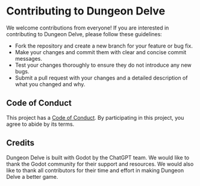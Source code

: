 # Contributing to Dungeon Delve

We welcome contributions from everyone! If you are interested in contributing to Dungeon Delve, please follow these guidelines:

- Fork the repository and create a new branch for your feature or bug fix.
- Make your changes and commit them with clear and concise commit messages.
- Test your changes thoroughly to ensure they do not introduce any new bugs.
- Submit a pull request with your changes and a detailed description of what you changed and why.

## Code of Conduct

This project has a [Code of Conduct](https://github.com/jungersa/dungeon_delve/blob/master/CODE_OF_CONDUCT.md). By participating in this project, you agree to abide by its terms.

## Credits

Dungeon Delve is built with Godot by the ChatGPT team. We would like to thank the Godot community for their support and resources. We would also like to thank all contributors for their time and effort in making Dungeon Delve a better game.